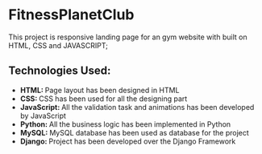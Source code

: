﻿# FitnessPlanetClub

This project is responsive landing page for an gym website with built on HTML, CSS and JAVASCRIPT;

<h2>Technologies Used:</h2>
<ul>
    <li><b>HTML: </b>Page layout has been designed in HTML</li>
    <li><b>CSS: </b>CSS has been used for all the designing part</li>
    <li><b>JavaScript: </b>All the validation task and animations has been developed by JavaScript</li>
    <li><b>Python: </b>All the business logic has been implemented in Python</li>
    <li><b>MySQL: </b>MySQL database has been used as database for the project</li>
    <li><b>Django: </b>Project has been developed over the Django Framework</li>
</ul>
